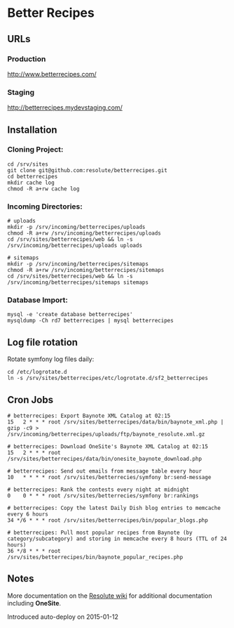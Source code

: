 # Better Recipes

## URLs

### Production

http://www.betterrecipes.com/

### Staging

http://betterrecipes.mydevstaging.com/


## Installation

### Cloning Project:

    cd /srv/sites
    git clone git@github.com:resolute/betterrecipes.git
    cd betterrecipes
    mkdir cache log
    chmod -R a+rw cache log

### Incoming Directories:

    # uploads
    mkdir -p /srv/incoming/betterrecipes/uploads
    chmod -R a+rw /srv/incoming/betterrecipes/uploads
    cd /srv/sites/betterrecipes/web && ln -s /srv/incoming/betterrecipes/uploads uploads

    # sitemaps
    mkdir -p /srv/incoming/betterrecipes/sitemaps
    chmod -R a+rw /srv/incoming/betterrecipes/sitemaps
    cd /srv/sites/betterrecipes/web && ln -s /srv/incoming/betterrecipes/sitemaps sitemaps

### Database Import:

    mysql -e 'create database betterrecipes'
    mysqldump -Ch rd7 betterrecipes | mysql betterrecipes

## Log file rotation
Rotate symfony log files daily:

    cd /etc/logrotate.d
    ln -s /srv/sites/betterrecipes/etc/logrotate.d/sf2_betterrecipes

## Cron Jobs

    # betterrecipes: Export Baynote XML Catalog at 02:15
    15   2 * * * root /srv/sites/betterrecipes/data/bin/baynote_xml.php | gzip -c9 > /srv/incoming/betterrecipes/uploads/ftp/baynote_resolute.xml.gz

    # betterrecipes: Download OneSite's Baynote XML Catalog at 02:15
    15   2 * * * root /srv/sites/betterrecipes/data/bin/onesite_baynote_download.php

    # betterrecipes: Send out emails from message table every hour
    10   * * * * root /srv/sites/betterrecies/symfony br:send-message

    # betterrecipes: Rank the contests every night at midnight
    0    0 * * * root /srv/sites/betterrecies/symfony br:rankings

    # betterrecipes: Copy the latest Daily Dish blog entries to memcache every 6 hours
    34 */6 * * * root /srv/sites/betterrecipes/bin/popular_blogs.php

    # betterrecipes: Pull most popular recipes from Baynote (by category/subcategory) and storing in memcache every 8 hours (TTL of 24 hours)
    36 */8 * * * root /srv/sites/betterrecipes/bin/baynote_popular_recipes.php

## Notes

More documentation on the [Resolute wiki](http://toc.resolute.com/wiki) for additional documentation including **OneSite**.

Introduced auto-deploy on 2015-01-12

